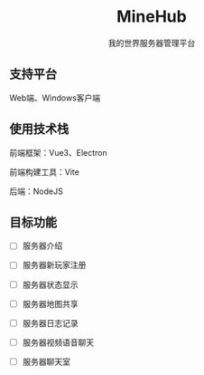 

<h1 align="center">
  MineHub
</h1>

<p align="center">
  我的世界服务器管理平台
</p>

## 支持平台

Web端、Windows客户端

## 使用技术栈

前端框架：Vue3、Electron

前端构建工具：Vite

后端：NodeJS

## 目标功能

+ [ ] 服务器介绍

+ [ ] 服务器新玩家注册

+ [ ] 服务器状态显示

+ [ ] 服务器地图共享

+ [ ] 服务器日志记录

+ [ ] 服务器视频语音聊天

+ [ ] 服务器聊天室
